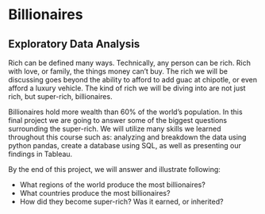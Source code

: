 **<h1>Billionaires</h1>**

<h2>Exploratory Data Analysis</h2>

<p> Rich can be defined many ways. Technically, any person can be rich. Rich with love, or family, the things money can’t buy. The rich we will be discussing goes beyond the ability to afford to add guac at chipotle, or even afford a luxury vehicle. The kind of rich we will be diving into are not just rich, but super-rich, billionaires. 

<p>Billionaires hold more wealth than 60% of the world’s population. In this final project we are going to answer some of the biggest questions surrounding the super-rich. We will utilize many skills we learned throughout this course such as: analyzing and breakdown the data using python pandas, create a database using SQL, as well as presenting our findings in Tableau. 
  
<p>By the end of this project, we will answer and illustrate following:
  
  -	What regions of the world produce the most billionaires? 
  -	What countries produce the most billionaires?
  -	How did they become super-rich? Was it earned, or inherited?

